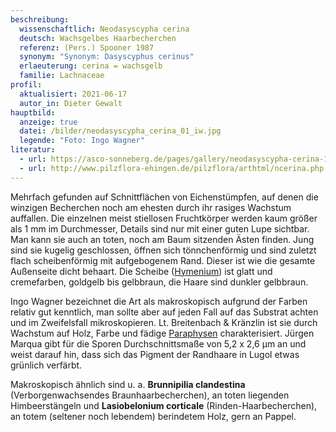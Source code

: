 ```yaml
---
beschreibung:
  wissenschaftlich: Neodasyscypha cerina
  deutsch: Wachsgelbes Haarbecherchen
  referenz: (Pers.) Spooner 1987
  synonym: "Synonym: Dasyscyphus cerinus"
  erlaeuterung: cerina = wachsgelb
  familie: Lachnaceae
profil:
  aktualisiert: 2021-06-17
  autor_in: Dieter Gewalt
hauptbild:
  anzeige: true
  datei: /bilder/neodasyscypha_cerina_01_iw.jpg
  legende: "Foto: Ingo Wagner"
literatur:
  - url: https://asco-sonneberg.de/pages/gallery/neodasyscypha-cerina-101223-01xs-col15011.php
  - url: http://www.pilzflora-ehingen.de/pilzflora/arthtml/ncerina.php
---
```

Mehrfach gefunden auf Schnittflächen von Eichenstümpfen, auf denen die winzigen Becherchen noch am ehesten durch ihr rasiges Wachstum auffallen. Die einzelnen meist stiellosen Fruchtkörper werden kaum größer als 1 mm im Durchmesser, Details sind nur mit einer guten Lupe sichtbar. Man kann sie auch an toten, noch am Baum sitzenden Ästen finden. Jung sind sie kugelig geschlossen, öffnen sich tönnchenförmig und sind zuletzt flach scheibenförmig mit aufgebogenem Rand. Dieser ist wie die gesamte Außenseite dicht behaart. Die Scheibe ([Hymenium](Hymenium "Glossar")) ist glatt und cremefarben, goldgelb bis gelbbraun, die Haare sind dunkler gelbbraun.

Ingo Wagner bezeichnet die Art als makroskopisch aufgrund der Farben relativ gut kenntlich, man sollte aber auf jeden Fall auf das Substrat achten und im Zweifelsfall mikroskopieren. Lt. Breitenbach & Kränzlin ist sie durch Wachstum auf Holz, Farbe und fädige [Paraphysen](Paraphysen "Glossar") charakterisiert. Jürgen Marqua gibt für die Sporen Durchschnittsmaße von 5,2 x 2,6 µm an und weist darauf hin, dass sich das Pigment der Randhaare in Lugol etwas grünlich verfärbt.

Makroskopisch ähnlich sind u. a. **Brunnipilia clandestina** (Verborgenwachsendes Braunhaarbecherchen), an toten liegenden Himbeerstängeln und **Lasiobelonium corticale** (Rinden-Haarbecherchen), an totem (seltener noch lebendem) berindetem Holz, gern an Pappel.